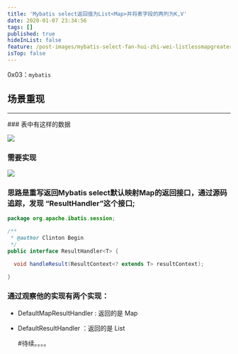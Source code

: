 ```yaml
---
title: 'Mybatis select返回值为List<Map>并将表字段的两列为K,V'
date: 2020-01-07 23:34:56
tags: []
published: true
hideInList: false
feature: /post-images/mybatis-select-fan-hui-zhi-wei-listlessmapgreaterbing-jiang-biao-zi-duan-de-liang-lie-zuo-wei-keyvalue.jpg
isTop: false
---
```

0x03：`mybatis`

<!-- more -->

## 场景重现
<hr/>
### 表中有这样的数据

![](https://pjmic.github.io//post-images/1578412769529.jpg)
### 需要实现

![](https://pjmic.github.io//post-images/1578412975303.jpg)

### 思路是重写返回Mybatis select默认映射Map的返回接口，通过源码追踪，发现 “ResultHandler”这个接口;
```java
package org.apache.ibatis.session;

/**
 * @author Clinton Begin
 */
public interface ResultHandler<T> {

  void handleResult(ResultContext<? extends T> resultContext);

}
```

### 通过观察他的实现有两个实现：

- DefaultMapResultHandler :  返回的是 Map

- DefaultResultHandler ：返回的是 List<Object>

#待续。。。。
